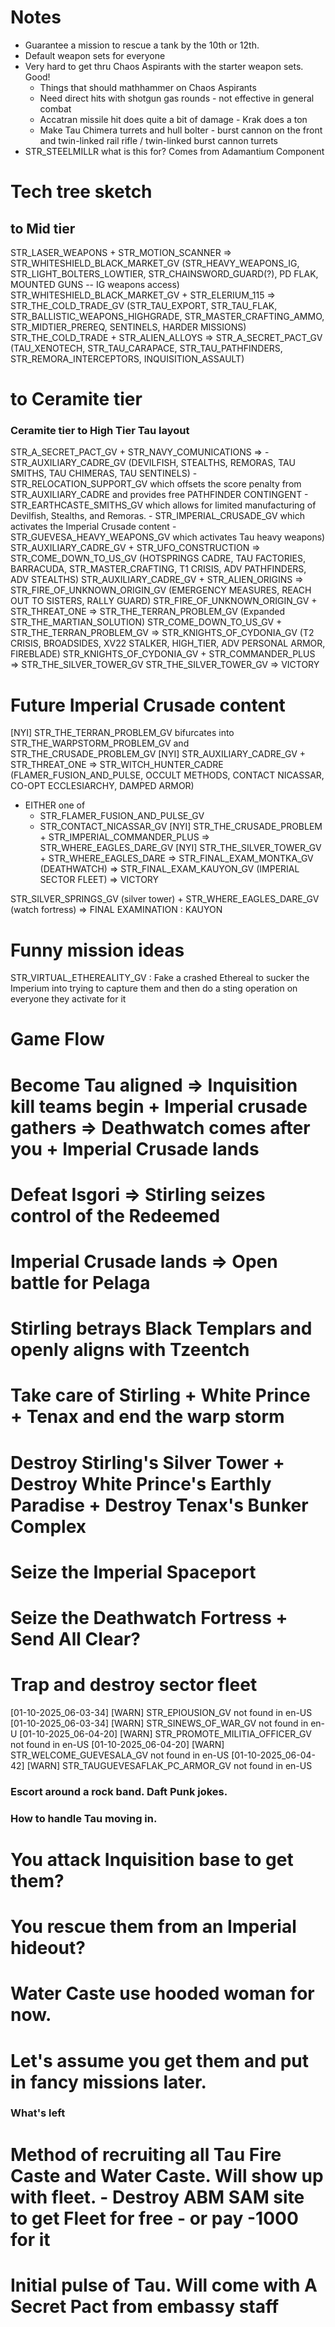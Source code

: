 # Notes
- Guarantee a mission to rescue a tank by the 10th or 12th.
- Default weapon sets for everyone
- Very hard to get thru Chaos Aspirants with the starter weapon sets. Good!
    - Things that should mathhammer on Chaos Aspirants
    - Need direct hits with shotgun gas rounds - not effective in general combat
    - Accatran missile hit does quite a bit of damage - Krak does a ton
    - Make Tau Chimera turrets and hull bolter - burst cannon on the front and twin-linked rail rifle / twin-linked burst cannon turrets
- STR_STEELMILLR what is this for? Comes from Adamantium Component



# Tech tree sketch
## to Mid tier
STR_LASER_WEAPONS + STR_MOTION_SCANNER => STR_WHITESHIELD_BLACK_MARKET_GV (STR_HEAVY_WEAPONS_IG, STR_LIGHT_BOLTERS_LOWTIER, STR_CHAINSWORD_GUARD(?), PD FLAK, MOUNTED GUNS -- IG weapons access)
STR_WHITESHIELD_BLACK_MARKET_GV + STR_ELERIUM_115  => STR_THE_COLD_TRADE_GV (STR_TAU_EXPORT, STR_TAU_FLAK, STR_BALLISTIC_WEAPONS_HIGHGRADE, STR_MASTER_CRAFTING_AMMO, STR_MIDTIER_PREREQ, SENTINELS, HARDER MISSIONS)
STR_THE_COLD_TRADE + STR_ALIEN_ALLOYS => STR_A_SECRET_PACT_GV (TAU_XENOTECH, STR_TAU_CARAPACE, STR_TAU_PATHFINDERS, STR_REMORA_INTERCEPTORS, INQUISITION_ASSAULT) 
# to Ceramite tier
### Ceramite tier to High Tier Tau layout
STR_A_SECRET_PACT_GV + STR_NAVY_COMUNICATIONS => 
    - STR_AUXILIARY_CADRE_GV (DEVILFISH, STEALTHS, REMORAS, TAU SMITHS, TAU CHIMERAS, TAU SENTINELS)
    - STR_RELOCATION_SUPPORT_GV which offsets the score penalty from STR_AUXILIARY_CADRE and provides free PATHFINDER CONTINGENT
    - STR_EARTHCASTE_SMITHS_GV which allows for limited manufacturing of Devilfish, Stealths, and Remoras.
    - STR_IMPERIAL_CRUSADE_GV which activates the Imperial Crusade content
    - STR_GUEVESA_HEAVY_WEAPONS_GV which activates Tau heavy weapons)
STR_AUXILIARY_CADRE_GV + STR_UFO_CONSTRUCTION => STR_COME_DOWN_TO_US_GV (HOTSPRINGS CADRE, TAU FACTORIES, BARRACUDA, STR_MASTER_CRAFTING, T1 CRISIS, ADV PATHFINDERS, ADV STEALTHS)
STR_AUXILIARY_CADRE_GV + STR_ALIEN_ORIGINS => STR_FIRE_OF_UNKNOWN_ORIGIN_GV (EMERGENCY MEASURES, REACH OUT TO SISTERS, RALLY GUARD)
STR_FIRE_OF_UNKNOWN_ORIGIN_GV + STR_THREAT_ONE => STR_THE_TERRAN_PROBLEM_GV (Expanded STR_THE_MARTIAN_SOLUTION)
STR_COME_DOWN_TO_US_GV + STR_THE_TERRAN_PROBLEM_GV => STR_KNIGHTS_OF_CYDONIA_GV (T2 CRISIS, BROADSIDES, XV22 STALKER, HIGH_TIER, ADV PERSONAL ARMOR, FIREBLADE)
STR_KNIGHTS_OF_CYDONIA_GV + STR_COMMANDER_PLUS => STR_THE_SILVER_TOWER_GV
STR_THE_SILVER_TOWER_GV => VICTORY
# Future Imperial Crusade content
[NYI] STR_THE_TERRAN_PROBLEM_GV bifurcates into STR_THE_WARPSTORM_PROBLEM_GV and STR_THE_CRUSADE_PROBLEM_GV
[NYI] STR_AUXILIARY_CADRE_GV + STR_THREAT_ONE => STR_WITCH_HUNTER_CADRE (FLAMER_FUSION_AND_PULSE, OCCULT METHODS, CONTACT NICASSAR, CO-OPT ECCLESIARCHY, DAMPED ARMOR)
- EITHER one of
    - STR_FLAMER_FUSION_AND_PULSE_GV
    - STR_CONTACT_NICASSAR_GV
[NYI] STR_THE_CRUSADE_PROBLEM + STR_IMPERIAL_COMMANDER_PLUS => STR_WHERE_EAGLES_DARE_GV
[NYI] STR_THE_SILVER_TOWER_GV + STR_WHERE_EAGLES_DARE => STR_FINAL_EXAM_MONTKA_GV (DEATHWATCH) => STR_FINAL_EXAM_KAUYON_GV (IMPERIAL SECTOR FLEET) => VICTORY



STR_SILVER_SPRINGS_GV (silver tower) + STR_WHERE_EAGLES_DARE_GV (watch fortress) => FINAL EXAMINATION : KAUYON

# Funny mission ideas
STR_VIRTUAL_ETHEREALITY_GV : Fake a crashed Ethereal to sucker the Imperium into trying to capture them and then do a sting operation on everyone they activate for it

# Game Flow
# Become Tau aligned => Inquisition kill teams begin + Imperial crusade gathers => Deathwatch comes after you + Imperial Crusade lands
# Defeat Isgori => Stirling seizes control of the Redeemed
# Imperial Crusade lands => Open battle for Pelaga
# Stirling betrays Black Templars and openly aligns with Tzeentch
# Take care of Stirling + White Prince + Tenax and end the warp storm
# Destroy Stirling's Silver Tower + Destroy White Prince's Earthly Paradise + Destroy Tenax's Bunker Complex
# Seize the Imperial Spaceport
# Seize the Deathwatch Fortress + Send All Clear?
# Trap and destroy sector fleet

[01-10-2025_06-03-34]	[WARN]	STR_EPIOUSION_GV not found in en-US
[01-10-2025_06-03-34]	[WARN]	STR_SINEWS_OF_WAR_GV not found in en-U
[01-10-2025_06-04-20]	[WARN]	STR_PROMOTE_MILITIA_OFFICER_GV not found in en-US
[01-10-2025_06-04-20]	[WARN]	STR_WELCOME_GUEVESALA_GV not found in en-US
[01-10-2025_06-04-42]	[WARN]	STR_TAUGUEVESAFLAK_PC_ARMOR_GV not found in en-US

### Escort around a rock band. Daft Punk jokes.

### How to handle Tau moving in.
# You attack Inquisition base to get them?
# You rescue them from an Imperial hideout?
# Water Caste use hooded woman for now.
# Let's assume you get them and put in fancy missions later.

### What's left
# Method of recruiting all Tau Fire Caste and Water Caste. Will show up with fleet. - Destroy ABM SAM site to get Fleet for free - or pay -1000 for it
# Initial pulse of Tau. Will come with A Secret Pact from embassy staff

